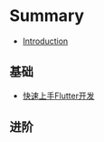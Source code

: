 # Summary

* [Introduction](README.md)


## 基础 <a id="ji-chu"></a>

* [快速上手Flutter开发](/jichu/jichu.md)

## 进阶 <a id="advance"></a>

